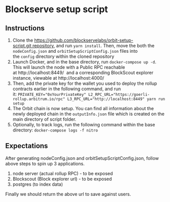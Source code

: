 # Blockserve setup script


## Instructions

1. Clone the https://github.com/blockservelabs/orbit-setup-script.git repository, and run `yarn install`. Then, move the both the `nodeConfig.json` and `orbitSetupScriptConfig.json` files into the `config` directory within the cloned repository
2. Launch Docker, and in the base directory, run `docker-compose up -d`. This will launch the node with a Public RPC reachable at http://localhost:8449/  and a corresponding BlockScout explorer instance, viewable at http://localhost:4000/
3. Then, add the private key for the wallet you used to deploy the rollup contracts earlier in the following command, and run it: `PRIVATE_KEY="0xYourPrivateKey" L2_RPC_URL="https://goerli-rollup.arbitrum.io/rpc" L3_RPC_URL="http://localhost:8449" yarn run setup`
4. The Orbit chain is now setup. You can find all information about the newly deployed chain in the `outputInfo.json` file which is created on the main directory of script folder.
5. Optionally, to track logs, run the following command within the base directory: `docker-compose logs -f nitro`


## Expectations
After generating nodeConfig.json and orbitSetupScriptConfig.json, follow above steps to spin up 3 applications. 
1. node server (actual rollup RPC) - to be exposed 
2. Blockscout (Block explorer url) - to be exposed
3. postgres (to index data)


Finally we should return the above url to save against users.
